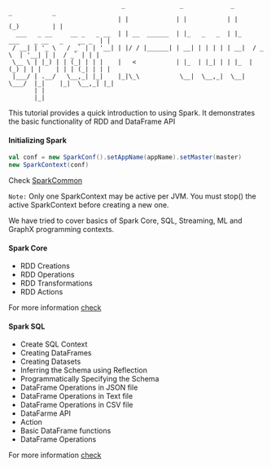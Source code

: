 ```
                               _               _             _                    _           _ 
                              | |             | |           | |                  (_)         | |
  ___   _ __     __ _   _ __  | | __  ______  | |_   _   _  | |_    ___    _ __   _    __ _  | |
 / __| | '_ \   / _` | | '__| | |/ / |______| | __| | | | | | __|  / _ \  | '__| | |  / _` | | |
 \__ \ | |_) | | (_| | | |    |   <           | |_  | |_| | | |_  | (_) | | |    | | | (_| | | |
 |___/ | .__/   \__,_| |_|    |_|\_\           \__|  \__,_|  \__|  \___/  |_|    |_|  \__,_| |_|
       | |                                                                                      
       |_|                                                                                      
```

This tutorial provides a quick introduction to using Spark. It demonstrates the basic functionality of RDD and DataFrame API

#### Initializing Spark

```scala
val conf = new SparkConf().setAppName(appName).setMaster(master)
new SparkContext(conf)
```

Check [SparkCommon](https://github.com/rklick-solutions/spark-tutorial/blob/master/src/main/scala/com/tutorial/utils/SparkCommon.scala)

`Note:` Only one SparkContext may be active per JVM. You must stop() the active SparkContext before creating a new one.

We have tried to cover basics of Spark Core, SQL, Streaming, ML and GraphX programming contexts.

#### Spark Core
* RDD Creations
* RDD Operations
* RDD Transformations
* RDD Actions

For more information [check](https://github.com/rklick-solutions/spark-tutorial/wiki/Spark-Core)

#### Spark SQL
* Create SQL Context
* Creating DataFrames
* Creating Datasets
* Inferring the Schema using Reflection
* Programmatically Specifying the Schema
* DataFrame Operations in JSON file
* DataFrame Operations in Text file
* DataFrame Operations in CSV file
* DataFarme API
* Action
* Basic DataFrame functions
* DataFrame Operations

For more information [check](https://github.com/rklick-solutions/spark-tutorial/wiki/Spark-SQL)
